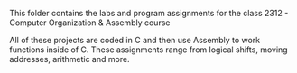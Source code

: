 This folder contains the labs and program assignments for the class 2312 - Computer Organization & Assembly course

All of these projects are coded in C and then use Assembly to work functions inside of C. These assignments range from logical shifts, moving addresses, arithmetic and more.

